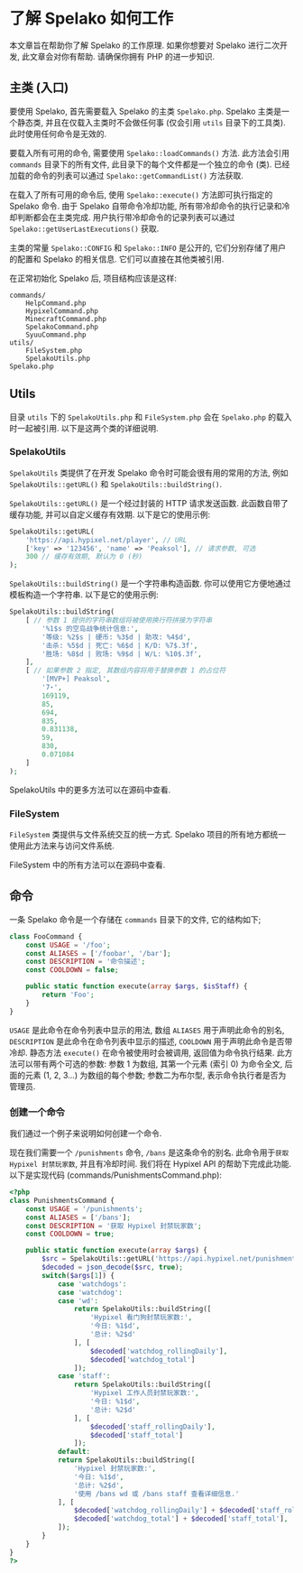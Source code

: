 # 了解 Spelako 如何工作
本文章旨在帮助你了解 Spelako 的工作原理. 如果你想要对 Spelako 进行二次开发, 此文章会对你有帮助. 请确保你拥有 PHP 的进一步知识.

## 主类 (入口)
要使用 Spelako, 首先需要载入 Spelako 的主类 `Spelako.php`. Spelako 主类是一个静态类, 并且在仅载入主类时不会做任何事 (仅会引用 `utils` 目录下的工具类). 此时使用任何命令是无效的.

要载入所有可用的命令, 需要使用 `Spelako::loadCommands()` 方法. 此方法会引用 `commands` 目录下的所有文件, 此目录下的每个文件都是一个独立的命令 (类). 已经加载的命令的列表可以通过 `Spelako::getCommandList()` 方法获取.

在载入了所有可用的命令后, 使用 `Spelako::execute()` 方法即可执行指定的 Spelako 命令. 由于 Spelako 自带命令冷却功能, 所有带冷却命令的执行记录和冷却判断都会在主类完成. 用户执行带冷却命令的记录列表可以通过 `Spelako::getUserLastExecutions()` 获取.

主类的常量 `Spelako::CONFIG` 和 `Spelako::INFO` 是公开的, 它们分别存储了用户的配置和 Spelako 的相关信息. 它们可以直接在其他类被引用.

在正常初始化 Spelako 后, 项目结构应该是这样:
```
commands/
	HelpCommand.php
	HypixelCommand.php
	MinecraftCommand.php
	SpelakoCommand.php
	SyuuCommand.php
utils/
	FileSystem.php
	SpelakoUtils.php
Spelako.php
```

## Utils
目录 `utils` 下的 `SpelakoUtils.php` 和 `FileSystem.php` 会在 `Spelako.php` 的载入时一起被引用. 以下是这两个类的详细说明.

### SpelakoUtils
`SpelakoUtils` 类提供了在开发 Spelako 命令时可能会很有用的常用的方法, 例如 `SpelakoUtils::getURL()` 和 `SpelakoUtils::buildString()`.

`SpelakoUtils::getURL()` 是一个经过封装的 HTTP 请求发送函数. 此函数自带了缓存功能, 并可以自定义缓存有效期. 以下是它的使用示例:

```php
SpelakoUtils::getURL(
	'https://api.hypixel.net/player', // URL
	['key' => '123456', 'name' => 'Peaksol'], // 请求参数, 可选
	300 // 缓存有效期, 默认为 0 (秒)
);
```

`SpelakoUtils::buildString()` 是一个字符串构造函数. 你可以使用它方便地通过模板构造一个字符串. 以下是它的使用示例:

```php
SpelakoUtils::buildString(
	[ // 参数 1 提供的字符串数组将被使用换行符拼接为字符串
		'%1$s 的空岛战争统计信息:',
		'等级: %2$s | 硬币: %3$d | 助攻: %4$d',
		'击杀: %5$d | 死亡: %6$d | K/D: %7$.3f',
		'胜场: %8$d | 败场: %9$d | W/L: %10$.3f',
	],
	[ // 如果参数 2 指定, 其数组内容将用于替换参数 1 的占位符
		'[MVP+] Peaksol',
		'7⋆',
		169119,
		85,
		694,
		835,
		0.831138,
		59,
		830,
		0.071084
	]
);
```

SpelakoUtils 中的更多方法可以在源码中查看.

### FileSystem
`FileSystem` 类提供与文件系统交互的统一方式. Spelako 项目的所有地方都统一使用此方法来与访问文件系统.

FileSystem 中的所有方法可以在源码中查看.

## 命令
一条 Spelako 命令是一个存储在 `commands` 目录下的文件, 它的结构如下;

```php
class FooCommand {
	const USAGE = '/foo';
	const ALIASES = ['/foobar', '/bar'];
	const DESCRIPTION = '命令描述';
	const COOLDOWN = false;

	public static function execute(array $args, $isStaff) {
		return 'Foo';
	}
}
```

`USAGE` 是此命令在命令列表中显示的用法, 数组 `ALIASES` 用于声明此命令的别名, `DESCRIPTION` 是此命令在命令列表中显示的描述, `COOLDOWN` 用于声明此命令是否带冷却. 静态方法 `execute()` 在命令被使用时会被调用, 返回值为命令执行结果. 此方法可以带有两个可选的参数: 参数 1 为数组, 其第一个元素 (索引 0) 为命令全文, 后面的元素 (1, 2, 3...) 为数组的每个参数; 参数二为布尔型, 表示命令执行者是否为管理员.

### 创建一个命令
我们通过一个例子来说明如何创建一个命令.

现在我们需要一个 `/punishments` 命令, `/bans` 是这条命令的别名. 此命令用于`获取 Hypixel 封禁玩家数`, 并且有冷却时间. 我们将在 Hypixel API 的帮助下完成此功能. 以下是实现代码 (commands/PunishmentsCommand.php):

```php
<?php
class PunishmentsCommand {
	const USAGE = '/punishments';
	const ALIASES = ['/bans'];
	const DESCRIPTION = '获取 Hypixel 封禁玩家数';
	const COOLDOWN = true;

	public static function execute(array $args) {
		$src = SpelakoUtils::getURL('https://api.hypixel.net/punishmentstats', ['key' => Spelako::CONFIG['hypixel_api_key']], 60);
		$decoded = json_decode($src, true);
		switch($args[1]) {
			case 'watchdogs':
			case 'watchdog':
			case 'wd':
				return SpelakoUtils::buildString([
					'Hypixel 看门狗封禁玩家数:',
					'今日: %1$d',
					'总计: %2$d'
				], [
					$decoded['watchdog_rollingDaily'],
					$decoded['watchdog_total']
				]);
			case 'staff':
				return SpelakoUtils::buildString([
					'Hypixel 工作人员封禁玩家数:',
					'今日: %1$d',
					'总计: %2$d'
				], [
					$decoded['staff_rollingDaily'],
					$decoded['staff_total']
				]);
			default:
			return SpelakoUtils::buildString([
				'Hypixel 封禁玩家数:',
				'今日: %1$d',
				'总计: %2$d',
				'使用 /bans wd 或 /bans staff 查看详细信息.'
			], [
				$decoded['watchdog_rollingDaily'] + $decoded['staff_rollingDaily'],
				$decoded['watchdog_total'] + $decoded['staff_total'],
			]);
		}
	}
}
?>
```